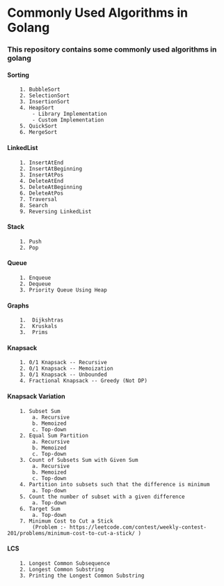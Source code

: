 # Commonly Used Algorithms in Golang

### This repository contains some commonly used algorithms in golang

#### Sorting
        1. BubbleSort
        2. SelectionSort
        3. InsertionSort
        4. HeapSort
            - Library Implementation
            - Custom Implementation
        5. QuickSort
        6. MergeSort

#### LinkedList
        1. InsertAtEnd
        2. InsertAtBeginning
        3. InsertAtPos
        4. DeleteAtEnd
        5. DeleteAtBeginning
        6. DeleteAtPos
        7. Traversal
        8. Search
        9. Reversing LinkedList

#### Stack
        1. Push
        2. Pop

#### Queue
        1. Enqueue
        2. Dequeue
        3. Priority Queue Using Heap

#### Graphs
        1.  Dijkshtras 
        2.  Kruskals
        3.  Prims

#### Knapsack
        1. 0/1 Knapsack -- Recursive
        2. 0/1 Knapsack -- Memoization
        3. 0/1 Knapsack -- Unbounded
        4. Fractional Knapsack -- Greedy (Not DP)

#### Knapsack Variation
        1. Subset Sum
            a. Recursive
            b. Memoized
            c. Top-down
        2. Equal Sum Partition
            a. Recursive
            b. Memoized
            c. Top-down
        3. Count of Subsets Sum with Given Sum
            a. Recursive
            b. Memoized
            c. Top-down
        4. Partition into subsets such that the difference is minimum
            a. Top-down
        5. Count the number of subset with a given difference 
            a. Top-down
        6. Target Sum
            a. Top-down
        7. Minimum Cost to Cut a Stick
            (Problem :- https://leetcode.com/contest/weekly-contest-201/problems/minimum-cost-to-cut-a-stick/ )

#### LCS
        1. Longest Common Subsequence
        2. Longest Common Substring
        3. Printing the Longest Common Substring